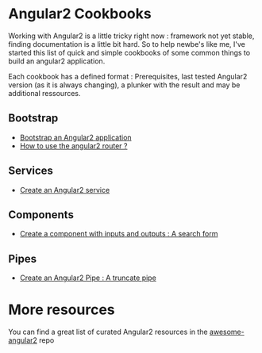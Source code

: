 # Angular2 Cookbooks

Working with Angular2 is a little tricky right now : framework not yet stable, finding documentation is a little bit hard.
So to help newbe's like me, I've started this list of quick and simple cookbooks of some common things to build an angular2 application.

Each cookbook has a defined format : Prerequisites, last tested Angular2 version (as it is always changing), a plunker with the result and may be additional ressources.

## Bootstrap

 * [Bootstrap an Angular2 application](bootstrap.md)
 * [How to use the angular2 router ?](routing.md)

## Services

 * [Create an Angular2 service](service.md)

## Components

 * [Create a component with inputs and outputs : A search form](component-input-output.md)

## Pipes

 * [Create an Angular2 Pipe : A truncate pipe](pipe.md)


# More resources

You can find a great list of curated Angular2 resources in the [awesome-angular2](https://github.com/AngularClass/awesome-angular2) repo
